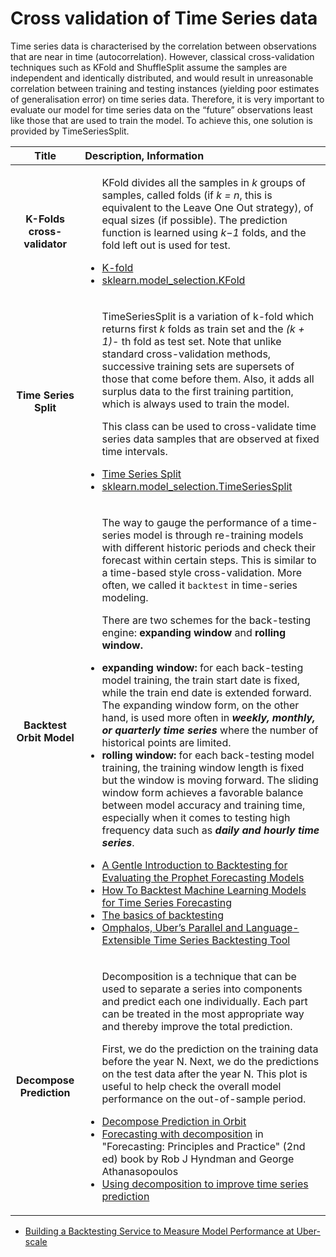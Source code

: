 # Cross validation of Time Series data

Time series data is characterised by the correlation between observations that are near in time (autocorrelation). However, classical cross-validation techniques such as KFold and ShuffleSplit assume the samples are independent and identically distributed, and would result in unreasonable correlation between training and testing instances (yielding poor estimates of generalisation error) on time series data. Therefore, it is very important to evaluate our model for time series data on the “future” observations least like those that are used to train the model. To achieve this, one solution is provided by TimeSeriesSplit.

| Title | Description, Information |
| :---:         |          :--- |
|**K-Folds cross-validator**|<ul><p>KFold divides all the samples in _k_ groups of samples, called folds (if _k = n_, this is equivalent to the Leave One Out strategy), of equal sizes (if possible). The prediction function is learned using _k−1_ folds, and the fold left out is used for test.</p><li>[K-fold](https://scikit-learn.org/stable/modules/cross_validation.html#k-fold)</li><li>[sklearn.model_selection.KFold](https://scikit-learn.org/stable/modules/generated/sklearn.model_selection.KFold.html#sklearn.model_selection.KFold)</li></ul>|
|**Time Series Split**|<ul><p>TimeSeriesSplit is a variation of k-fold which returns first _k_ folds as train set and the _(k + 1)_- th fold as test set. Note that unlike standard cross-validation methods, successive training sets are supersets of those that come before them. Also, it adds all surplus data to the first training partition, which is always used to train the model.</p><p>This class can be used to cross-validate time series data samples that are observed at fixed time intervals.</p><li>[Time Series Split](https://scikit-learn.org/stable/modules/cross_validation.html#time-series-split)</li><li>[sklearn.model_selection.TimeSeriesSplit](https://scikit-learn.org/stable/modules/generated/sklearn.model_selection.TimeSeriesSplit.html)</li></ul>|
|**Backtest Orbit Model**|<ul><p>The way to gauge the performance of a time-series model is through re-training models with different historic periods and check their forecast within certain steps. This is similar to a time-based style cross-validation. More often, we called it `backtest` in time-series modeling.</p><p>There are two schemes for the back-testing engine: **expanding window** and **rolling window.**</p><li>**expanding window:** for each back-testing model training, the train start date is fixed, while the train end date is extended forward. The expanding window form, on the other hand, is used more often in _**weekly, monthly, or quarterly time series**_ where the number of historical points are limited.</li><li>**rolling window:** for each back-testing model training, the training window length is fixed but the window is moving forward. The sliding window form achieves a favorable balance between model accuracy and training time, especially when it comes to testing high frequency data such as _**daily and hourly time series**_.</li><p> </p><li>[A Gentle Introduction to Backtesting for Evaluating the Prophet Forecasting Models](https://blog.exploratory.io/a-gentle-introduction-to-backtesting-for-evaluating-the-prophet-forecasting-models-66c132adc37c)</li><li>[How To Backtest Machine Learning Models for Time Series Forecasting](https://machinelearningmastery.com/backtest-machine-learning-models-time-series-forecasting/)</li><li>[The basics of backtesting](https://www.datapred.com/blog/the-basics-of-backtesting)</li><li>[Omphalos, Uber’s Parallel and Language-Extensible Time Series Backtesting Tool](https://eng.uber.com/omphalos/)</li></ul>|
|**Decompose Prediction**|<ul><p>Decomposition is a technique that can be used to separate a series into components and predict each one individually. Each part can be treated in the most appropriate way and thereby improve the total prediction.</p><p>First, we do the prediction on the training data before the year N. Next, we do the predictions on the test data after the year N. This plot is useful to help check the overall model performance on the out-of-sample period.</p><li>[Decompose Prediction in Orbit](https://orbit-ml.readthedocs.io/en/latest/tutorials/decompose_prediction.html)</li><li>[Forecasting with decomposition](https://otexts.com/fpp2/forecasting-decomposition.html) in "Forecasting: Principles and Practice" (2nd ed) book by Rob J Hyndman and George Athanasopoulos</li><li>[Using decomposition to improve time series prediction](https://quantdare.com/decomposition-to-improve-time-series-prediction/)</li></ul>|


- [Building a Backtesting Service to Measure Model Performance at Uber-scale](https://eng.uber.com/backtesting-at-scale/)
